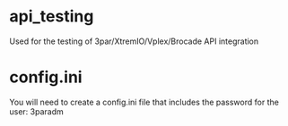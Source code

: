 # api_testing
Used for the testing of 3par/XtremIO/Vplex/Brocade API integration


# config.ini
You will need to create a config.ini file that includes the password for the user: 3paradm

